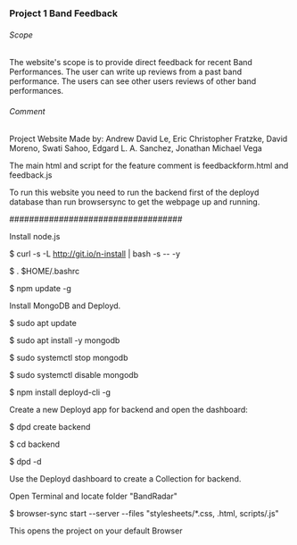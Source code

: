 ### Project 1 Band Feedback

###### Scope
The website's scope is to provide direct feedback for recent Band Performances. The user can write up reviews from a past band performance. The users can see other users reviews of other band performances. 

###### Comment
Project Website Made by: 
Andrew David Le, 
Eric Christopher Fratzke,
David Moreno,
Swati Sahoo,
Edgard L. A. Sanchez,
Jonathan Michael Vega

The main html and script for the feature comment is feedbackform.html and feedback.js

To run this website you need to run the backend first of the deployd database than run browsersync to get the webpage up and running.

###################################

Install node.js

$ curl -s -L http://git.io/n-install | bash -s -- -y

$ . $HOME/.bashrc

$ npm update -g



Install MongoDB and Deployd.

$ sudo apt update

$ sudo apt install -y mongodb

$ sudo systemctl stop mongodb

$ sudo systemctl disable mongodb

$ npm install deployd-cli -g


Create a new Deployd app for backend and open the dashboard:

$ dpd create backend

$ cd backend

$ dpd -d

Use the Deployd dashboard to create a Collection for backend. 

Open Terminal and locate folder "BandRadar"

$ browser-sync start --server --files "stylesheets/*.css, .html, scripts/.js"

This opens the project on your default Browser


